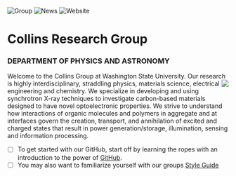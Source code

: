 ![Group](https://img.shields.io/website?up_message=Collins%20Research%20Group&url=https%3A%2F%2Flabs.wsu.edu%2Fcarbon%2F&color=981E32)
![News](https://img.shields.io/website?up_message=Our%20News&url=https%3A%2F%2Flabs.wsu.edu%2Fcarbon%2Fcategory%2Fnews%2F&color=981E32)
![Website](https://img.shields.io/website?up_message=Other%20Analysis%20Tools&url=https%3A%2F%2Flabs.wsu.edu%2Fcarbon%2Fxray-analysis-tools%2F&color=981E32)


# Collins Research Group
### DEPARTMENT OF PHYSICS AND ASTRONOMY

Welcome to the Collins Group at Washington State University. Our research is highly interdisciplinary, <img class = 'Logo' align = 'right'  src = 'https://github.com/WSU-Carbon-Lab/.github/assets/73567020/bd3dd1b8-3a42-468a-8def-969e2746b497'> straddling physics, materials science, electrical engineering and chemistry. We specialize in developing and using synchrotron X-ray techniques to investigate carbon-based materials designed to have novel optoelectronic properties. We strive to understand how interactions of organic molecules and polymers in aggregate and at interfaces govern the creation, transport, and annihilation of excited and charged states that result in power generation/storage, illumination, sensing and information processing.

- [ ] To get started with our GitHub, start off by learning the ropes with an introduction to the power of [GitHub](https://docs.github.com/en/get-started/quickstart/hello-world).
- [ ] You may also want to familiarize yourself with our groups [Style Guide](https://github.com/WSU-Carbon-Lab/Setup)
